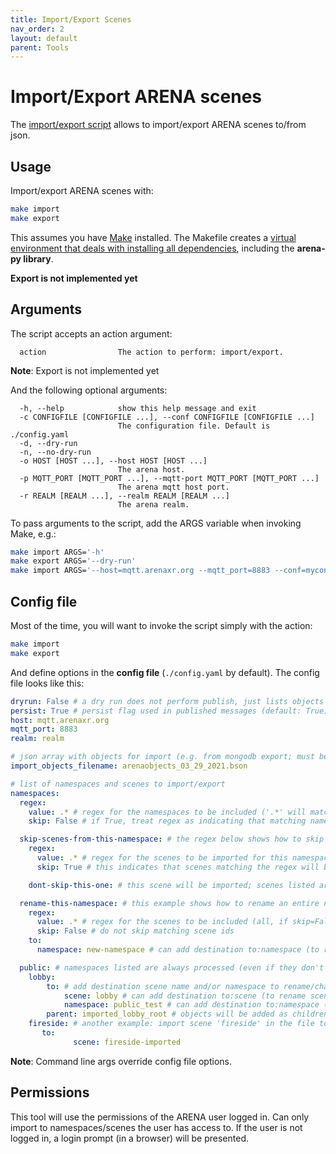 ```yaml
---
title: Import/Export Scenes
nav_order: 2
layout: default
parent: Tools
---
```


# Import/Export ARENA scenes

The [import/export script](https://github.com/conix-center/ARENA-py/tree/master/tools/import-export-scenes) allows to import/export ARENA scenes to/from json.

## Usage

Import/export ARENA scenes with:

```bash
make import
make export
```

This assumes you have [Make](https://www.gnu.org/software/make/) installed. The Makefile creates a [virtual environment that deals with installing all dependencies](https://github.com/sio/Makefile.venv), including the **arena-py library**.

**Export is not implemented yet**

## Arguments

The script accepts an action argument:

```
  action                The action to perform: import/export.
```
**Note**: Export is not implemented yet

And the following optional arguments:
```
  -h, --help            show this help message and exit
  -c CONFIGFILE [CONFIGFILE ...], --conf CONFIGFILE [CONFIGFILE ...]
                        The configuration file. Default is ./config.yaml
  -d, --dry-run
  -n, --no-dry-run
  -o HOST [HOST ...], --host HOST [HOST ...]
                        The arena host.
  -p MQTT_PORT [MQTT_PORT ...], --mqtt-port MQTT_PORT [MQTT_PORT ...]
                        The arena mqtt host port.
  -r REALM [REALM ...], --realm REALM [REALM ...]
                        The arena realm.
```

To pass arguments to the script, add the ARGS variable when invoking Make, e.g.:

```bash
make import ARGS='-h'
make export ARGS='--dry-run'
make import ARGS='--host=mqtt.arenaxr.org --mqtt_port=8883 --conf=myconfigfile.yaml'
```

## Config file

Most of the time, you will want to invoke the script simply with the action:

```bash
make import
make export
```

And define options in the **config file** (`./config.yaml` by default). The config file looks like this:

```yaml
dryrun: False # a dry run does not perform publish, just lists objects that would be imported (default: True; import only)
persist: True # persist flag used in published messages (default: True)
host: mqtt.arenaxr.org
mqtt_port: 8883
realm: realm

# json array with objects for import (e.g. from mongodb export; must be .json or .bson file)
import_objects_filename: arenaobjects_03_29_2021.bson

# list of namespaces and scenes to import/export
namespaces:
  regex:
    value: .* # regex for the namespaces to be included ('.*' will match any scene name; will include all scenes, if skip=False)
    skip: False # if True, treat regex as indicating that matching namespaces are skipped (default=False)

  skip-scenes-from-this-namespace: # the regex below shows how to skip all scenes in a namespace
    regex:
      value: .* # regex for the scenes to be imported for this namespace (none, if skip=True)
      skip: True # this indicates that scenes matching the regex will be **skipped**

    dont-skip-this-one: # this scene will be imported; scenes listed are always processed (even if they don't match the regex)

  rename-this-namespace: # this example shows how to rename an entire namespace in the file when importing
    regex:
      value: .* # regex for the scenes to be included (all, if skip=False)
      skip: False # do not skip matching scene ids
    to:
      namespace: new-namespace # can add destination to:namespace (to rename namespace)

  public: # namespaces listed are always processed (even if they don't match the regex)
    lobby:
    	to: # add destination scene name and/or namespace to rename/change scene/namespace
    		scene: lobby # can add destination to:scene (to rename scene)
    		namespace: public_test # can add destination to:namespace (to change namespace; will override namespace-level to: setting)
      	parent: imported_lobby_root # objects will be added as children of this object (assumes parent exists )
    fireside: # another example: import scene 'fireside' in the file to 'fireside-imported'
       to:
    		  scene: fireside-imported
```

**Note**: Command line args override config file options.

## Permissions

This tool will use the permissions of the ARENA user logged in. Can only import to namespaces/scenes the user has access to. If the user is not logged in, a login prompt (in a browser) will be presented.

